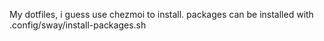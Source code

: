 My dotfiles, i guess
use chezmoi to install.
packages can be installed with .config/sway/install-packages.sh

